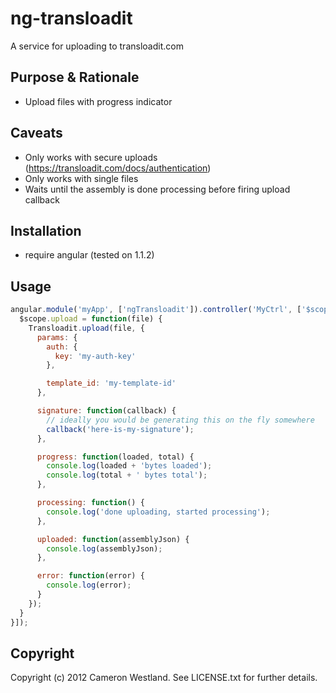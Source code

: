 # ng-transloadit

A service for uploading to transloadit.com

## Purpose & Rationale

* Upload files with progress indicator

## Caveats

* Only works with secure uploads (https://transloadit.com/docs/authentication)
* Only works with single files
* Waits until the assembly is done processing before firing upload callback

## Installation

* require angular (tested on 1.1.2)

## Usage

```javascript
angular.module('myApp', ['ngTransloadit']).controller('MyCtrl', ['$scope', 'Transloadit', (function($scope, Transloadit) {
  $scope.upload = function(file) {
    Transloadit.upload(file, {
      params: {
        auth: {
          key: 'my-auth-key'
        },

        template_id: 'my-template-id'
      },

      signature: function(callback) {
        // ideally you would be generating this on the fly somewhere
        callback('here-is-my-signature');
      },

      progress: function(loaded, total) {
        console.log(loaded + 'bytes loaded');
        console.log(total + ' bytes total');
      },

      processing: function() {
        console.log('done uploading, started processing');
      },

      uploaded: function(assemblyJson) {
        console.log(assemblyJson);
      },

      error: function(error) {
        console.log(error);
      }
    });
  }
}]);

```


## Copyright

Copyright (c) 2012 Cameron Westland. See LICENSE.txt for further details.

